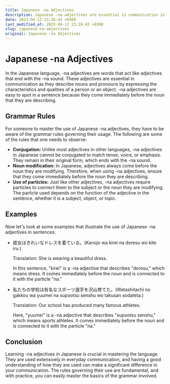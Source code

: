 ```yaml
---
title: Japanese -na Adjectives
description: Japanese -na adjectives are essential in communication in Japanese language. Learn more about its grammar and usage in sentences.
date: 2023-04-12 23:26:43 +0300
last_modified_at: 2023-04-12 23:26:43 +0300
slug: japanese-na-adjectives
original: Japanese -na Adjectives
---
```

# Japanese -na Adjectives

In the Japanese language, -na adjectives are words that act like adjectives that end with the -na sound. These adjectives are essential in communication as they describe nouns and pronouns by expressing the characteristics and qualities of a person or an object. -na adjectives are easy to spot in a sentence because they come immediately before the noun that they are describing.

## Grammar Rules

For someone to master the use of Japanese -na adjectives, they have to be aware of the grammar rules governing their usage. The following are some of the rules that one needs to observe:

- **Conjugation:** Unlike most adjectives in other languages, -na adjectives in Japanese cannot be conjugated to match tense, voice, or emphasis. They remain in their original form, which ends with the -na sound.
- **Noun modification:** In Japanese, adjectives always come before the noun they are modifying. Therefore, when using -na adjectives, ensure that they come immediately before the noun they are describing.
- **Use of particles:** Just like other adjectives, -na adjectives require particles to connect them to the subject or the noun they are modifying. The particle used depends on the function of the adjective in the sentence, whether it is a subject, object, or topic.

## Examples

Now let's look at some examples that illustrate the use of Japanese -na adjectives in sentences.

- 彼女はきれいなドレスを着ている。(Kanojo wa kirei na doresu wo kite iru.) 

  Translation: She is wearing a beautiful dress.

  In this sentence, "kirei" is a -na adjective that describes "doresu," which means dress. It comes immediately before the noun and is connected to it with the particle "na."

- 私たちの学校は有名なスポーツ選手を沢山育てた。(Watashitachi no gakkou wa yuumei na supootsu senshu wo takusan sodateta.)

  Translation: Our school has produced many famous athletes.

  Here, "yuumei" is a -na adjective that describes "supootsu senshu," which means sports athletes. It comes immediately before the noun and is connected to it with the particle "na."

## Conclusion

Learning -na adjectives in Japanese is crucial in mastering the language. They are used extensively in everyday communication, and having a good understanding of how they are used can make a significant difference in your communication. The rules governing their use are fundamental, and with practice, you can easily master the basics of the grammar involved.